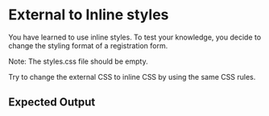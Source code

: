 # External to Inline styles

You have learned to use inline styles. To test your knowledge, you decide to change the styling format of a registration form.

Note: The styles.css file should be empty.

Try to change the external CSS to inline CSS by using the same CSS rules.

## Expected Output